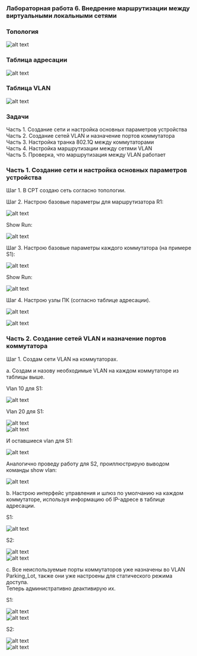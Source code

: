 ### Лабораторная работа 6. Внедрение маршрутизации между виртуальными локальными сетями 

### Топология
![alt text](https://github.com/elborisova3009/otus-networks/blob/master/labs/lab6/%D0%A1%D0%BA%D1%80%D0%B8%D0%BD%D1%88%D0%BE%D1%82%2012-10-2022%20102253.jpg)

### Таблица адресации
![alt text](https://github.com/elborisova3009/otus-networks/blob/master/labs/lab6/%D0%A1%D0%BA%D1%80%D0%B8%D0%BD%D1%88%D0%BE%D1%82%2012-10-2022%20102449.jpg)

### Таблица VLAN
![alt text](https://github.com/elborisova3009/otus-networks/blob/master/labs/lab6/%D0%A1%D0%BA%D1%80%D0%B8%D0%BD%D1%88%D0%BE%D1%82%2012-10-2022%20102459-3.jpg)

### Задачи
Часть 1. Создание сети и настройка основных параметров устройства  
Часть 2. Создание сетей VLAN и назначение портов коммутатора  
Часть 3. Настройка транка 802.1Q между коммутаторами  
Часть 4. Настройка маршрутизации между сетями VLAN  
Часть 5. Проверка, что маршрутизация между VLAN работает  

### Часть 1. Создание сети и настройка основных параметров устройства

Шаг 1. В CPT cоздаю сеть согласно топологии.  

Шаг 2. Настрою базовые параметры для маршрутизатора R1:

![alt text](https://github.com/elborisova3009/otus-networks/blob/master/labs/lab6/%D0%A1%D0%BA%D1%80%D0%B8%D0%BD%D1%88%D0%BE%D1%82%2012-10-2022%20112704.jpg)

Show Run:

![alt text](https://github.com/elborisova3009/otus-networks/blob/master/labs/lab6/%D0%A1%D0%BA%D1%80%D0%B8%D0%BD%D1%88%D0%BE%D1%82%2012-10-2022%20112857.jpg)

Шаг 3. Настрою базовые параметры каждого коммутатора (на примере S1):

![alt text](https://github.com/elborisova3009/otus-networks/blob/master/labs/lab6/%D0%A1%D0%BA%D1%80%D0%B8%D0%BD%D1%88%D0%BE%D1%82%2012-10-2022%20114144.jpg)

Show Run:

![alt text](https://github.com/elborisova3009/otus-networks/blob/master/labs/lab6/%D0%A1%D0%BA%D1%80%D0%B8%D0%BD%D1%88%D0%BE%D1%82%2012-10-2022%20114317.jpg)

Шаг 4. Настрою узлы ПК (согласно таблице адресации).

![alt text](https://github.com/elborisova3009/otus-networks/blob/master/labs/lab6/%D0%A1%D0%BA%D1%80%D0%B8%D0%BD%D1%88%D0%BE%D1%82%2012-10-2022%20115717.jpg)

![alt text](https://github.com/elborisova3009/otus-networks/blob/master/labs/lab6/%D0%A1%D0%BA%D1%80%D0%B8%D0%BD%D1%88%D0%BE%D1%82%2012-10-2022%20115754.jpg)

### Часть 2. Создание сетей VLAN и назначение портов коммутатора

Шаг 1. Создам сети VLAN на коммутаторах.

a.	Создам и назову необходимые VLAN на каждом коммутаторе из таблицы выше. 

Vlan 10 для S1: 

![alt text](https://github.com/elborisova3009/otus-networks/blob/master/labs/lab6/%D0%A1%D0%BA%D1%80%D0%B8%D0%BD%D1%88%D0%BE%D1%82%2012-10-2022%20125154.jpg)

Vlan 20 для S1: 

![alt text](https://github.com/elborisova3009/otus-networks/blob/master/labs/lab6/%D0%A1%D0%BA%D1%80%D0%B8%D0%BD%D1%88%D0%BE%D1%82%2012-10-2022%20130607.jpg)  
![alt text](https://github.com/elborisova3009/otus-networks/blob/master/labs/lab6/%D0%A1%D0%BA%D1%80%D0%B8%D0%BD%D1%88%D0%BE%D1%82%2012-10-2022%20130622.jpg)

И оставшиеся vlan для S1:

![alt text](https://github.com/elborisova3009/otus-networks/blob/master/labs/lab6/%D0%A1%D0%BA%D1%80%D0%B8%D0%BD%D1%88%D0%BE%D1%82%2012-10-2022%20132158.jpg)

Аналогично проведу работу для S2, проиллюстрирую выводом команды show vlan:

![alt text](https://github.com/elborisova3009/otus-networks/blob/master/labs/lab6/%D0%A1%D0%BA%D1%80%D0%B8%D0%BD%D1%88%D0%BE%D1%82%2012-10-2022%20133122.jpg)

b.	Настрою интерфейс управления и шлюз по умолчанию на каждом коммутаторе, используя информацию об IP-адресе в таблице адресации. 

S1:  

![alt text](https://github.com/elborisova3009/otus-networks/blob/master/labs/lab6/%D0%A1%D0%BA%D1%80%D0%B8%D0%BD%D1%88%D0%BE%D1%82%2012-10-2022%20134412.jpg)

S2:

![alt text](https://github.com/elborisova3009/otus-networks/blob/master/labs/lab6/%D0%A1%D0%BA%D1%80%D0%B8%D0%BD%D1%88%D0%BE%D1%82%2012-10-2022%20155036.jpg)  
![alt text](https://github.com/elborisova3009/otus-networks/blob/master/labs/lab6/%D0%A1%D0%BA%D1%80%D0%B8%D0%BD%D1%88%D0%BE%D1%82%2012-10-2022%20155048.jpg)

c.	Все неиспользуемые порты коммутаторов уже назначены во VLAN Parking_Lot, также они уже настроены для статического режима доступа.  
Теперь административно деактивирую их.

S1:

![alt text](https://github.com/elborisova3009/otus-networks/blob/master/labs/lab6/%D0%A1%D0%BA%D1%80%D0%B8%D0%BD%D1%88%D0%BE%D1%82%2012-10-2022%20160116.jpg)  
![alt text](https://github.com/elborisova3009/otus-networks/blob/master/labs/lab6/%D0%A1%D0%BA%D1%80%D0%B8%D0%BD%D1%88%D0%BE%D1%82%2012-10-2022%20160153.jpg)

S2:

![alt text](https://github.com/elborisova3009/otus-networks/blob/master/labs/lab6/%D0%A1%D0%BA%D1%80%D0%B8%D0%BD%D1%88%D0%BE%D1%82%2012-10-2022%20160529.jpg)  
![alt text](https://github.com/elborisova3009/otus-networks/blob/master/labs/lab6/%D0%A1%D0%BA%D1%80%D0%B8%D0%BD%D1%88%D0%BE%D1%82%2012-10-2022%20160644.jpg)















